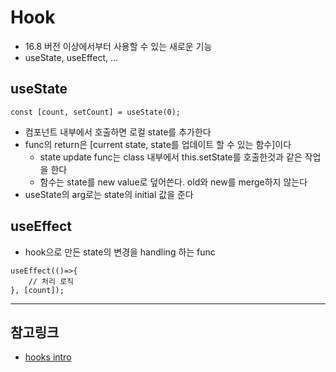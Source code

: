 # Hook
- 16.8 버전 이상에서부터 사용할 수 있는 새로운 기능
- useState, useEffect, ... 

## useState
```react
const [count, setCount] = useState(0);
```
- 컴포넌트 내부에서 호출하면 로컬 state를 추가한다
- func의 return은 \[current state, state를 업데이트 할 수 있는 함수\]이다 
    - state update func는 class 내부에서 this.setState를 호출한것과 같은 작업을 한다
    - 함수는 state를 new value로 덮어쓴다. old와 new를 merge하지 않는다
- useState의 arg로는 state의 initial 값을 준다

## useEffect
- hook으로 만든 state의 변경을 handling 하는 func
```
useEffect(()=>{
    // 처리 로직
}, [count]);
```


---
## 참고링크
- [hooks intro](https://reactjs.org/docs/hooks-intro.html)